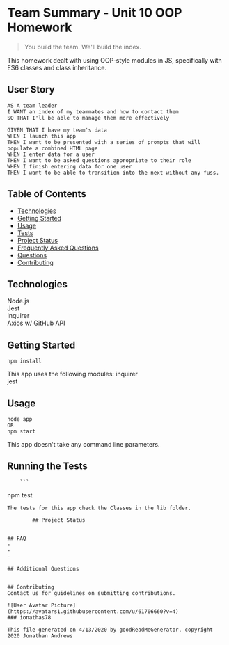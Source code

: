 # Team Summary - Unit 10 OOP Homework

> You build the team. We'll build the index.

This homework dealt with using OOP-style modules in JS, specifically with ES6 classes and class inheritance.

## User Story

```
AS A team leader
I WANT an index of my teammates and how to contact them
SO THAT I'll be able to manage them more effectively
```

```
GIVEN THAT I have my team's data
WHEN I launch this app
THEN I want to be presented with a series of prompts that will populate a combined HTML page
WHEN I enter data for a user
THEN I want to be asked questions appropriate to their role
WHEN I finish entering data for one user
THEN I want to be able to transition into the next without any fuss.
```


## Table of Contents
* [Technologies](#Technologies)
* [Getting Started](#Getting)
* [Usage](#Usage)
* [Tests](#Running)
* [Project Status](#Project)
* [Frequently Asked Questions](#FAQ)
* [Questions](#Additional)
* [Contributing](#Contributing)

## Technologies
Node.js\
Jest\
Inquirer\
Axios w/ GitHub API

## Getting Started
```
npm install
```
This app uses the following modules:
inquirer\
jest


## Usage
```
node app
OR
npm start
```
This app doesn't take any command line parameters.


## Running the Tests
        ```
npm test
```
The tests for this app check the Classes in the lib folder.

        ## Project Status


## FAQ
- 
- 
- 

## Additional Questions


## Contributing
Contact us for guidelines on submitting contributions.

![User Avatar Picture](https://avatars1.githubusercontent.com/u/61706660?v=4)
### ionathas78

This file generated on 4/13/2020 by goodReadMeGenerator, copyright 2020 Jonathan Andrews

